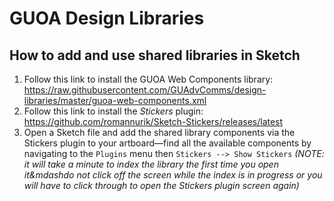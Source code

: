 # GUOA Design Libraries
## How to add and use shared libraries in Sketch ##
1. Follow this link to install the GUOA Web Components library: https://raw.githubusercontent.com/GUAdvComms/design-libraries/master/guoa-web-components.xml
1. Follow this link to install the *Stickers* plugin: https://github.com/romannurik/Sketch-Stickers/releases/latest
1. Open a Sketch file and add the shared library components via the Stickers plugin to your artboard&mdash;find all the available components by navigating to the `Plugins` menu then `Stickers --> Show Stickers` *(NOTE: it will take a minute to index the library the first time you open it&mdashdo not click off the screen while the index is in progress or you will have to click through to open the Stickers plugin screen again)*
